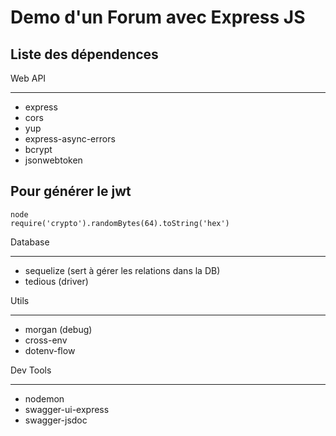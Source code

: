 # Demo d'un Forum avec Express JS

## Liste des dépendences
Web API
*******
- express
- cors
- yup
- express-async-errors
- bcrypt
- jsonwebtoken

## Pour générer le jwt
```
node
require('crypto').randomBytes(64).toString('hex')
```

Database
*******
- sequelize (sert à gérer les relations dans la DB)
- tedious (driver)

Utils
*******
- morgan (debug)
- cross-env
- dotenv-flow

Dev Tools
*******
- nodemon
- swagger-ui-express
- swagger-jsdoc